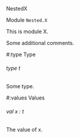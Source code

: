 NestedX

 Module  `` Nested.X `` 


This is module X.



Some additional comments.


#:type  Type


<a id="type-t"></a>
###### type t

Some type.





#:values  Values


<a id="val-x"></a>
###### val x : t

The value of x.


